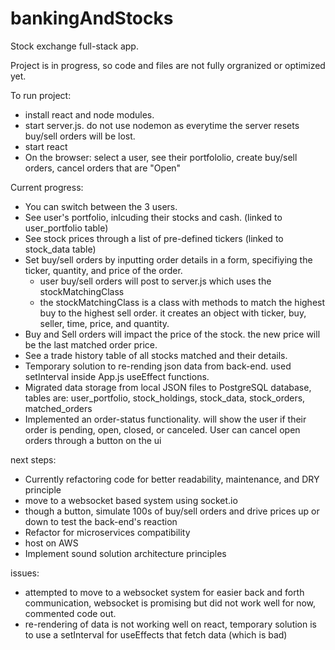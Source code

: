 # bankingAndStocks

Stock exchange full-stack app.

Project is in progress, so code and files are not fully orgranized or optimized yet.

To run project:

-  install react and node modules.
-  start server.js. do not use nodemon as everytime the server resets buy/sell orders will be lost.
-  start react
-  On the browser: select a user, see their portfololio, create buy/sell orders, cancel orders that are "Open"

Current progress:

-  You can switch between the 3 users.
-  See user's portfolio, inlcuding their stocks and cash. (linked to user_portfolio table)
-  See stock prices through a list of pre-defined tickers (linked to stock_data table)
-  Set buy/sell orders by inputting order details in a form, specifiying the ticker, quantity, and price of the order.
   -  user buy/sell orders will post to server.js which uses the stockMatchingClass
   -  the stockMatchingClass is a class with methods to match the highest buy to the highest sell order. it creates an object with ticker, buy, seller, time, price, and quantity.
-  Buy and Sell orders will impact the price of the stock. the new price will be the last matched order price.
-  See a trade history table of all stocks matched and their details.
-  Temporary solution to re-rending json data from back-end. used setInterval inside App.js useEffect functions.
-  Migrated data storage from local JSON files to PostgreSQL database, tables are: user_portfolio, stock_holdings, stock_data, stock_orders, matched_orders
-  Implemented an order-status functionality. will show the user if their order is pending, open, closed, or canceled. User can cancel open orders through a button on the ui

next steps:

-  Currently refactoring code for better readability, maintenance, and DRY principle
-  move to a websocket based system using socket.io
-  though a button, simulate 100s of buy/sell orders and drive prices up or down to test the back-end's reaction
-  Refactor for microservices compatibility
-  host on AWS
-  Implement sound solution architecture principles

issues:

-  attempted to move to a websocket system for easier back and forth communication, websocket is promising but did not work well for now, commented code out.
-  re-rendering of data is not working well on react, temporary solution is to use a setInterval for useEffects that fetch data (which is bad)
